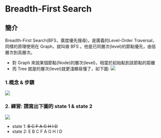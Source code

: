 # Breadth-First Search
## 簡介
Breadth-First Search(BFS，廣度優先搜尋)，是廣義的Level-Order Traversal，同樣的原理使用在 Graph，就叫做 BFS 。他是已同層次(level)的節點優先，由低層次到高層次。

- 對 Graph 來說某個節點(Node)的層次(level)，相當於起始點到該節點的距離
- 而 Tree 就是的層次(level)就更淺顯易懂了，如下圖:
![](https://i.imgur.com/BMd1yaz.png)

### 1.概念 & 步驟
![](https://i.imgur.com/1xkkRtI.png)

### 2. 練習: 請寫出下圖的 state 1 & state 2
![](https://i.imgur.com/LfoUsWK.png)

* state 1: ~~B C  F  A G H I D~~
* state 2: E B C F A G H I D
